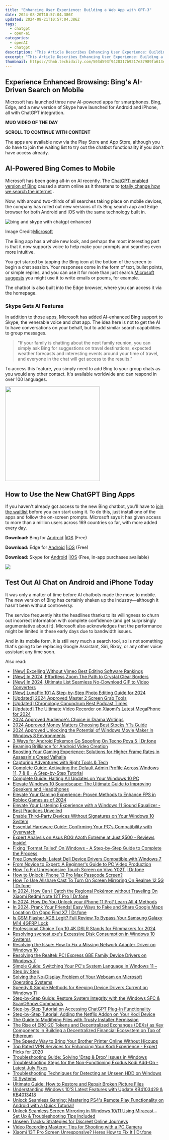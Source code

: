 ```yaml
---
title: "Enhancing User Experience: Building a Web App with GPT-3"
date: 2024-08-20T10:57:04.386Z
updated: 2024-08-21T10:57:04.386Z
tags:
  - chatgpt
  - open-ai
categories:
  - openAI
  - chatgpt
description: "This Article Describes Enhancing User Experience: Building a Web App with GPT-3"
excerpt: "This Article Describes Enhancing User Experience: Building a Web App with GPT-3"
thumbnail: https://thmb.techidaily.com/503d593f9428317b9217e37989fa613e5c3305adb6e8017e4b8755b0efa649e5.png
---
```


## Experience Enhanced Browsing: Bing's AI-Driven Search on Mobile

 Microsoft has launched three new AI-powered apps for smartphones. Bing, Edge, and a new version of Skype have launched for Android and iPhone, all with ChatGPT integration.

 **MUO VIDEO OF THE DAY**

 **SCROLL TO CONTINUE WITH CONTENT**

 The apps are available now via the Play Store and App Store, although you do have to join the waiting list to try out the chatbot functionality if you don't have access already.

## AI-Powered Bing Comes to Mobile

 Microsoft has been going all-in on AI recently. The [ChatGPT-enabled version of Bing](https://www.makeuseof.com/microsoft-bing-gets-chatgpt-ai/) caused a storm online as it threatens to [totally change how we search the internet](https://www.makeuseof.com/is-chatgpt-search-engine-threat/) .

 Now, with around two-thirds of all searches taking place on mobile devices, the company has rolled out new versions of its Bing search app and Edge browser for both Android and iOS with the same technology built in.

![bing and skype with chatgpt enhanced](https://static1.makeuseofimages.com/wordpress/wp-content/uploads/2023/02/bing-and-skype-with-chatgpt-enhanced.jpg)

 Image Credit:[Microsoft](https://blogs.microsoft.com/blog/2023/02/22/the-new-bing-preview-experience-arrives-on-bing-and-edge-mobile-apps-introducing-bing-now-in-skype/)

 The Bing app has a whole new look, and perhaps the most interesting part is that it now supports voice to help make your prompts and searches even more intuitive.

 You get started by tapping the Bing icon at the bottom of the screen to begin a chat session. Your responses come in the form of text, bullet points, or simple replies, and you can use it for more than just search.[Microsoft suggests](https://blogs.microsoft.com/blog/2023/02/22/the-new-bing-preview-experience-arrives-on-bing-and-edge-mobile-apps-introducing-bing-now-in-skype/) you might use it to write emails or poems, for example.

 The chatbot is also built into the Edge browser, where you can access it via the homepage.

### Skype Gets AI Features

 In addition to those apps, Microsoft has added AI-enhanced Bing support to Skype, the venerable voice and chat app. The idea here is not to get the AI to have conversations on your behalf, but to add similar search capabilities to group messages.

> "If your family is chatting about the next family reunion, you can simply ask Bing for suggestions on travel destinations, expected weather forecasts and interesting events around your time of travel, and everyone in the chat will get access to the results."

 To access this feature, you simply need to add Bing to your group chats as you would any other contact. It's available worldwide and can respond in over 100 languages.

<!-- affiliate ads begin -->
<a href="https://natural-cycles.sjv.io/c/5597632/2072199/17885" target="_top" id="2072199"><img src="//a.impactradius-go.com/display-ad/17885-2072199" border="0" alt="" width="300" height="300"/></a><img height="0" width="0" src="https://imp.pxf.io/i/5597632/2072199/17885" style="position:absolute;visibility:hidden;" border="0" />
<!-- affiliate ads end -->
## How to Use the New ChatGPT Bing Apps

 If you haven't already got access to the new Bing chatbot, you'll have to [join the waitlist](https://www.makeuseof.com/try-bing-ai-powered-search-engine/) before you can start using it. To do this, just install one of the apps and follow the on-screen prompts. Microsoft says it has given access to more than a million users across 169 countries so far, with more added every day.

**Download:** Bing for [Android](https://www.anrdoezrs.net/links/7251228/type/dlg/sid/UUmuoUeUpU2022079/https://play.google.com/store/apps/details?id=com.microsoft.bing) |[iOS](https://apps.apple.com/us/app/microsoft-bing-search/id345323231) (Free)

**Download:** Edge for [Android](https://www.anrdoezrs.net/links/7251228/type/dlg/sid/UUmuoUeUpU2022079/https://play.google.com/store/apps/details?id=com.microsoft.emmx) |[iOS](https://apps.apple.com/us/app/microsoft-edge-web-browser/id1288723196) (Free)

**Download:** Skype for [Android](https://www.anrdoezrs.net/links/7251228/type/dlg/sid/UUmuoUeUpU2022079/https://play.google.com/store/apps/details?id=com.skype.raider) |[iOS](https://apps.apple.com/us/app/skype/id304878510) (Free, in-app purchases available)

<!-- affiliate ads begin -->
<a href="https://estore.macxdvd.com/order/checkout.php?PRODS=4526659&QTY=1&AFFILIATE=108875&CART=1"><img src="https://www.macxdvd.com/affiliate/new-banner/vcp-500x500.jpg" border="0"></a>
<!-- affiliate ads end -->
## Test Out AI Chat on Android and iPhone Today

 It was only a matter of time before AI chatbots made the move to mobile. The new version of Bing has certainly shaken up the industry—although it hasn't been without controversy.

 The service frequently hits the headlines thanks to its willingness to churn out incorrect information with complete confidence (and get surprisingly argumentative about it). Microsoft also acknowledges that the performance might be limited in these early days due to bandwidth issues.

 And in its mobile form, it is still very much a search tool, so is not something that's going to be replacing Google Assistant, Siri, Bixby, or any other voice assistant any time soon.

<ins class="adsbygoogle"
     style="display:block"
     data-ad-format="autorelaxed"
     data-ad-client="ca-pub-7571918770474297"
     data-ad-slot="1223367746"></ins>



<ins class="adsbygoogle"
     style="display:block"
     data-ad-client="ca-pub-7571918770474297"
     data-ad-slot="8358498916"
     data-ad-format="auto"
     data-full-width-responsive="true"></ins>

<span class="atpl-alsoreadstyle">Also read:</span>
<div><ul>
<li><a href="https://vimeo-videos.techidaily.com/new-excelling-without-vimeo-best-editing-software-rankings/"><u>[New] Excelling Without Vimeo  Best Editing Software Rankings</u></a></li>
<li><a href="https://screen-capture.techidaily.com/new-in-2024-effortless-zoom-the-path-to-crystal-clear-borders/"><u>[New] In 2024, Effortless Zoom  The Path to Crystal Clear Borders</u></a></li>
<li><a href="https://fox-access.techidaily.com/new-in-2024-ultimate-list-seamless-no-download-gif-to-video-converters/"><u>[New] In 2024, Ultimate List  Seamless No-Download GIF to Video Converters</u></a></li>
<li><a href="https://fox-helps.techidaily.com/new-lunapic-101-a-step-by-step-photo-editing-guide-for-2024/"><u>[New] LunaPic 101  A Step-by-Step Photo Editing Guide for 2024</u></a></li>
<li><a href="https://facebook-video-recording.techidaily.com/updated-2024-approved-master-2-screen-grab-tools/"><u>[Updated] 2024 Approved  Master 2 Screen Grab Tools</u></a></li>
<li><a href="https://extra-tips.techidaily.com/updated-chronology-conundrum-best-podcast-times/"><u>[Updated] Chronology Conundrum  Best Podcast Times</u></a></li>
<li><a href="https://screen-activity-recording.techidaily.com/updated-the-ultimate-video-recorder-on-xiaomis-latest-megaphone-for-2024/"><u>[Updated] The Ultimate Video Recorder on Xiaomi's Latest MegaPhone for 2024</u></a></li>
<li><a href="https://extra-resources.techidaily.com/2024-approved-audiences-choice-in-drama-writings/"><u>2024 Approved  Audience's Choice in Drama Writings</u></a></li>
<li><a href="https://youtube-stream.techidaily.com/2024-approved-money-matters-choosing-best-stocks-yts-guide/"><u>2024 Approved  Money Matters  Choosing Best Stocks YTs Guide</u></a></li>
<li><a href="https://article-files.techidaily.com/2024-approved-unlocking-the-potential-of-windows-movie-maker-in-windows-8-environments/"><u>2024 Approved  Unlocking the Potential of Windows Movie Maker in Windows 8 Environments</u></a></li>
<li><a href="https://android-pokemon-go.techidaily.com/3-ways-for-android-pokemon-go-spoofing-on-tecno-pova-5-drfone-by-drfone-virtual-android/"><u>3 Ways for Android Pokemon Go Spoofing On Tecno Pova 5 | Dr.fone</u></a></li>
<li><a href="https://extra-information.techidaily.com/beaming-brilliance-for-android-video-creation/"><u>Beaming Brilliance for Android Video Creation</u></a></li>
<li><a href="https://tech-hub.techidaily.com/boosting-your-gaming-experience-solutions-for-higher-frame-rates-in-assassins-creed-valhalla/"><u>Boosting Your Gaming Experience: Solutions for Higher Frame Rates in Assassin's Creed Valhalla</u></a></li>
<li><a href="https://extra-lessons.techidaily.com/capturing-adventures-with-right-tools-and-tech/"><u>Capturing Adventures with Right Tools & Tech</u></a></li>
<li><a href="https://tech-hub.techidaily.com/complete-guide-activating-the-default-admin-profile-across-windows-11-7-and-8-a-step-by-step-tutorial/"><u>Complete Guide: Activating the Default Admin Profile Across Windows 11, 7 & 8 - A Step-by-Step Tutorial</u></a></li>
<li><a href="https://tech-hub.techidaily.com/complete-guide-halting-all-updates-on-your-windows-10-pc/"><u>Complete Guide: Halting All Updates on Your Windows 10 PC</u></a></li>
<li><a href="https://tech-hub.techidaily.com/elevate-windows-10-soundscape-the-ultimate-guide-to-improving-speakers-and-headphones/"><u>Elevate Windows 10 Soundscape: The Ultimate Guide to Improving Speakers and Headphones</u></a></li>
<li><a href="https://tech-hub.techidaily.com/elevate-your-gaming-experience-proven-methods-to-enhance-fps-in-roblox-games-as-of-2024/"><u>Elevate Your Gaming Experience: Proven Methods to Enhance FPS in Roblox Games as of 2024</u></a></li>
<li><a href="https://tech-hub.techidaily.com/elevate-your-listening-experience-with-a-windows-11-sound-equalizer-best-practices-unveiled/"><u>Elevate Your Listening Experience with a Windows 11 Sound Equalizer - Best Practices Unveiled</u></a></li>
<li><a href="https://tech-hub.techidaily.com/enable-third-party-devices-without-signatures-on-your-windows-10-system/"><u>Enable Third-Party Devices Without Signatures on Your Windows 10 System</u></a></li>
<li><a href="https://tech-hub.techidaily.com/essential-hardware-guide-confirming-your-pcs-compatibility-with-overwatch/"><u>Essential Hardware Guide: Confirming Your PC's Compatibility with Overwatch</u></a></li>
<li><a href="https://hardware-reviews.techidaily.com/expert-analysis-on-asus-rog-azoth-extreme-at-just-500-reviews-inside/"><u>Expert Analysis on Asus ROG Azoth Extreme at Just $500 - Reviews Inside!</u></a></li>
<li><a href="https://tech-hub.techidaily.com/fixing-format-failed-on-windows-a-step-by-step-guide-to-complete-the-process/"><u>Fixing 'Format Failed' On Windows - A Step-by-Step Guide to Complete the Process</u></a></li>
<li><a href="https://tech-hub.techidaily.com/free-downloads-latest-dell-device-drivers-compatible-with-windows-7/"><u>Free Downloads: Latest Dell Device Drivers Compatible with Windows 7</u></a></li>
<li><a href="https://tech-hub.techidaily.com/from-novice-to-expert-a-beginners-guide-to-pc-video-production/"><u>From Novice to Expert: A Beginner's Guide to PC Video Production</u></a></li>
<li><a href="https://fix-guide.techidaily.com/how-to-fix-unresponsive-touch-screen-on-vivo-y02t-drfone-by-drfone-fix-android-problems-fix-android-problems/"><u>How To Fix Unresponsive Touch Screen on Vivo Y02T | Dr.fone</u></a></li>
<li><a href="https://ios-unlock.techidaily.com/how-to-unlock-iphone-13-pro-max-passcode-screen-by-drfone-ios/"><u>How to Unlock iPhone 13 Pro Max Passcode Screen?</u></a></li>
<li><a href="https://screen-mirror.techidaily.com/how-to-use-allshare-cast-to-turn-on-screen-mirroring-on-realme-12-5g-drfone-by-drfone-android/"><u>How To Use Allshare Cast To Turn On Screen Mirroring On Realme 12 5G | Dr.fone</u></a></li>
<li><a href="https://change-location.techidaily.com/in-2024-how-can-i-catch-the-regional-pokemon-without-traveling-on-xiaomi-redmi-note-12t-pro-drfone-by-drfone-virtual-android/"><u>In 2024, How Can I Catch the Regional Pokémon without Traveling On Xiaomi Redmi Note 12T Pro | Dr.fone</u></a></li>
<li><a href="https://ios-unlock.techidaily.com/in-2024-how-do-you-unlock-your-iphone-11-pro-learn-all-4-methods-by-drfone-ios/"><u>In 2024, How Do You Unlock your iPhone 11 Pro? Learn All 4 Methods</u></a></li>
<li><a href="https://phone-solutions.techidaily.com/in-2024-prank-your-friends-easy-ways-to-fake-and-share-google-maps-location-on-oppo-find-x7-drfone-by-drfone-virtual-android/"><u>In 2024, Prank Your Friends! Easy Ways to Fake and Share Google Maps Location On Oppo Find X7 | Dr.fone</u></a></li>
<li><a href="https://bypass-frp.techidaily.com/is-gsm-flasher-adb-legit-full-review-to-bypass-your-samsung-galaxy-m14-4gfrp-lock-by-drfone-android/"><u>Is GSM Flasher ADB Legit? Full Review To Bypass Your Samsung Galaxy M14 4GFRP Lock</u></a></li>
<li><a href="https://extra-skills.techidaily.com/professional-choice-top-10-4k-dslr-stands-for-filmmakers-for-2024/"><u>Professional Choice  Top 10 4K DSLR Stands for Filmmakers for 2024</u></a></li>
<li><a href="https://tech-hub.techidaily.com/resolving-svchostexes-excessive-disk-consumption-in-windows-10-systems/"><u>Resolving svchost.exe's Excessive Disk Consumption in Windows 10 Systems</u></a></li>
<li><a href="https://tech-hub.techidaily.com/resolving-the-issue-how-to-fix-a-missing-network-adapter-driver-on-windows-10/"><u>Resolving the Issue: How to Fix a Missing Network Adapter Driver on Windows 10</u></a></li>
<li><a href="https://tech-hub.techidaily.com/resolving-the-realtek-pci-express-gbe-family-device-drivers-on-windows-7/"><u>Resolving the Realtek PCI Express GBE Family Device Drivers on Windows 7</u></a></li>
<li><a href="https://tech-hub.techidaily.com/simple-guide-switching-your-pcs-system-language-in-windows-11-step-by-step/"><u>Simple Guide: Switching Your PC's System Language in Windows 11 – Step by Step</u></a></li>
<li><a href="https://tech-hub.techidaily.com/solving-the-no-display-problem-of-your-webcam-on-microsoft-operating-systems/"><u>Solving the No-Display Problem of Your Webcam on Microsoft Operating Systems</u></a></li>
<li><a href="https://tech-hub.techidaily.com/speedy-and-simple-methods-for-keeping-device-drivers-current-on-windows-11/"><u>Speedy & Simple Methods for Keeping Device Drivers Current on Windows 11</u></a></li>
<li><a href="https://tech-hub.techidaily.com/step-by-step-guide-restore-system-integrity-with-the-windows-sfc-and-scanosnow-commands/"><u>Step-by-Step Guide: Restore System Integrity with the Windows SFC & ScanOSnow Commands</u></a></li>
<li><a href="https://tech-revival.techidaily.com/step-by-step-tutorial-on-accessing-chatgpt-plug-in-functionality/"><u>Step-by-Step Tutorial on Accessing ChatGPT Plug-In Functionality</u></a></li>
<li><a href="https://tech-hub.techidaily.com/step-by-step-tutorial-adding-the-netflix-addon-on-your-kodi-device/"><u>Step-by-Step Tutorial: Adding the Netflix Addon on Your Kodi Device</u></a></li>
<li><a href="https://win-howtos.techidaily.com/the-guide-to-modifying-files-with-trusty-installer-permission/"><u>The Guide to Modifying Files with Trusty Installer Permission</u></a></li>
<li><a href="https://tech-hub.techidaily.com/the-rise-of-erc-20-tokens-and-decentralized-exchanges-dexs-as-key-components-in-building-a-decentralized-financial-ecosystem-on-top-of-ethereum/"><u>The Rise of ERC-20 Tokens and Decentralized Exchanges (DEXs) as Key Components in Building a Decentralized Financial Ecosystem on Top of Ethereum</u></a></li>
<li><a href="https://tech-hub.techidaily.com/the-speedy-way-to-bring-your-brother-printer-online-without-hiccups/"><u>The Speedy Way to Bring Your Brother Printer Online Without Hiccups</u></a></li>
<li><a href="https://tech-hub.techidaily.com/top-rated-vpn-services-for-enhancing-your-kodi-experience-expert-picks-for-2020/"><u>Top Rated VPN Services for Enhancing Your Kodi Experience - Expert Picks for 2020</u></a></li>
<li><a href="https://tech-hub.techidaily.com/troubleshooting-guide-solving-drag-and-drop-issues-in-windows/"><u>Troubleshooting Guide: Solving 'Drag & Drop' Issues in Windows</u></a></li>
<li><a href="https://tech-hub.techidaily.com/troubleshooting-steps-for-the-non-functioning-exodus-kodi-add-on-latest-july-fixes/"><u>Troubleshooting Steps for the Non-Functioning Exodus Kodi Add-On - Latest July Fixes</u></a></li>
<li><a href="https://tech-hub.techidaily.com/troubleshooting-techniques-for-detecting-an-unseen-hdd-on-windows-10-systems/"><u>Troubleshooting Techniques for Detecting an Unseen HDD on Windows 10 Systems</u></a></li>
<li><a href="https://data-safeguard.techidaily.com/ultimate-guide-how-to-restore-and-repair-broken-picture-files/"><u>Ultimate Guide: How to Restore and Repair Broken Picture Files</u></a></li>
<li><a href="https://tech-hub.techidaily.com/understanding-windows-10s-latest-features-with-update-kb4103429-and-kb4013418/"><u>Understanding Windows 10'S Latest Features with Update KB4103429 & KB4013418</u></a></li>
<li><a href="https://tech-hub.techidaily.com/1723808150629-unlock-seamless-gaming-mastering-ps4s-remote-play-functionality-on-android-with-a-quick-tutorial/"><u>Unlock Seamless Gaming: Mastering PS4's Remote Play Functionality on Android with a Quick Tutorial!</u></a></li>
<li><a href="https://tech-hub.techidaily.com/unlock-seamless-screen-mirroring-in-windows-1011-using-miracast-set-up-and-troubleshooting-tips-included/"><u>Unlock Seamless Screen Mirroring in Windows 10/11 Using Miracast – Set Up & Troubleshooting Tips Included</u></a></li>
<li><a href="https://tech-hub.techidaily.com/unseen-tracks-strategies-for-discreet-online-journeys/"><u>Unseen Tracks: Strategies for Discreet Online Journeys</u></a></li>
<li><a href="https://tech-hub.techidaily.com/video-recording-mastery-tips-for-shooting-with-a-pc-camera/"><u>Video Recording Mastery: Tips for Shooting with a PC Camera</u></a></li>
<li><a href="https://howto.techidaily.com/xiaomi-13t-pro-screen-unresponsive-heres-how-to-fix-it-drfone-by-drfone-fix-android-problems-fix-android-problems/"><u>Xiaomi 13T Pro Screen Unresponsive? Heres How to Fix It | Dr.fone</u></a></li>
</ul></div>
